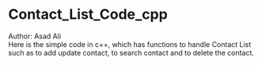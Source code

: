 # Contact_List_Code_cpp
Author: Asad Ali
<br>
Here is the simple code in c++, which has functions to handle Contact List such as  to add update contact, to search contact and to delete the contact.
